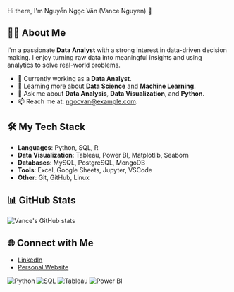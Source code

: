 Hi there, I'm Nguyễn Ngọc Văn (Vance Nguyen) 👋 

## 👨‍💼 About Me
I'm a passionate **Data Analyst** with a strong interest in data-driven decision making. I enjoy turning raw data into meaningful insights and using analytics to solve real-world problems.

- 🔭 Currently working as a **Data Analyst**.
- 🌱 Learning more about **Data Science** and **Machine Learning**.
- 💬 Ask me about **Data Analysis**, **Data Visualization**, and **Python**.
- 📫 Reach me at: [ngocvan@example.com](mailto:vancenguyen.work@gmail.com).

## 🛠️ My Tech Stack
- **Languages**: Python, SQL, R
- **Data Visualization**: Tableau, Power BI, Matplotlib, Seaborn
- **Databases**: MySQL, PostgreSQL, MongoDB
- **Tools**: Excel, Google Sheets, Jupyter, VSCode
- **Other**: Git, GitHub, Linux

## 📊 GitHub Stats
![Vance's GitHub stats](https://github-readme-stats.vercel.app/api?username=vancenguyen&show_icons=true&theme=radical)

## 🌐 Connect with Me
- [LinkedIn](https://www.linkedin.com/in/vance-nguyen-career/)
- [Personal Website](https://vcgconsulting.id.vn)

![Python](https://img.shields.io/badge/-Python-3776AB?logo=python&logoColor=white)
![SQL](https://img.shields.io/badge/-SQL-4479A1?logo=MySQL&logoColor=white)
![Tableau](https://img.shields.io/badge/-Tableau-E97627?logo=Tableau&logoColor=white)
![Power BI](https://img.icons8.com/color/48/000000/power-bi.png)
